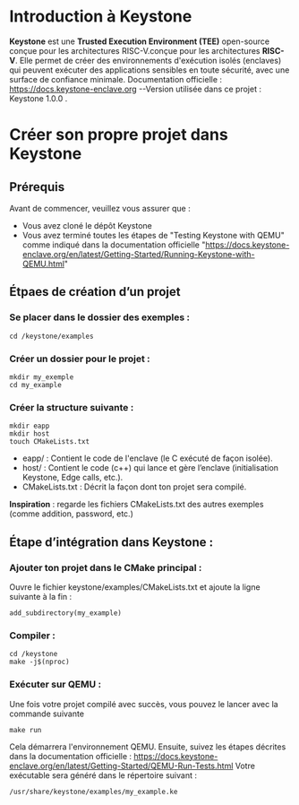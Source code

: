 # Introduction à Keystone

**Keystone** est une **Trusted Execution Environment (TEE)** open-source conçue pour les architectures RISC-V.conçue pour les architectures **RISC-V**. Elle permet de créer des environnements d'exécution isolés (enclaves) qui peuvent exécuter des applications sensibles en toute sécurité, avec une surface de confiance minimale.
Documentation officielle : https://docs.keystone-enclave.org  --Version utilisée dans ce projet : Keystone 1.0.0 .

# Créer son propre projet dans Keystone 

## Prérequis

Avant de commencer, veuillez vous assurer que :
- Vous avez cloné le dépôt Keystone
- Vous avez terminé toutes les étapes de "Testing Keystone with QEMU" comme indiqué dans la documentation officielle "https://docs.keystone-enclave.org/en/latest/Getting-Started/Running-Keystone-with-QEMU.html"

## Étpaes de création d’un projet

### Se placer dans le dossier des exemples :

    cd /keystone/examples

### Créer un dossier pour le projet :

    mkdir my_exemple
    cd my_example

### Créer la structure suivante :

    mkdir eapp
    mkdir host
    touch CMakeLists.txt

- eapp/ : Contient le code de l'enclave (le C exécuté de façon isolée).
- host/ : Contient le code (c++) qui lance et gère l’enclave (initialisation Keystone, Edge calls, etc.).
- CMakeLists.txt : Décrit la façon dont ton projet sera compilé.
  
**Inspiration** : regarde les fichiers CMakeLists.txt des autres exemples (comme addition, password, etc.)

## Étape d’intégration dans Keystone : 

### Ajouter ton projet dans le CMake principal :

Ouvre le fichier keystone/examples/CMakeLists.txt et ajoute la ligne suivante à la fin :

    add_subdirectory(my_example)

### Compiler :

    cd /keystone 
    make -j$(nproc)

### Exécuter sur QEMU :

Une fois votre projet compilé avec succès, vous pouvez le lancer avec la commande suivante

    make run 

Cela démarrera l'environnement QEMU. Ensuite, suivez les étapes décrites dans la documentation officielle : https://docs.keystone-enclave.org/en/latest/Getting-Started/QEMU-Run-Tests.html
Votre exécutable sera généré dans le répertoire suivant :

    /usr/share/keystone/examples/my_example.ke

